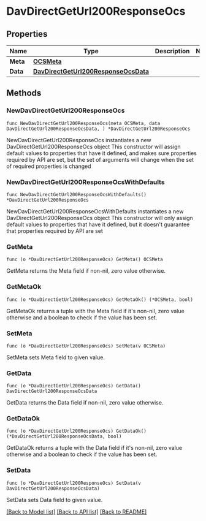 # DavDirectGetUrl200ResponseOcs

## Properties

Name | Type | Description | Notes
------------ | ------------- | ------------- | -------------
**Meta** | [**OCSMeta**](OCSMeta.md) |  | 
**Data** | [**DavDirectGetUrl200ResponseOcsData**](DavDirectGetUrl200ResponseOcsData.md) |  | 

## Methods

### NewDavDirectGetUrl200ResponseOcs

`func NewDavDirectGetUrl200ResponseOcs(meta OCSMeta, data DavDirectGetUrl200ResponseOcsData, ) *DavDirectGetUrl200ResponseOcs`

NewDavDirectGetUrl200ResponseOcs instantiates a new DavDirectGetUrl200ResponseOcs object
This constructor will assign default values to properties that have it defined,
and makes sure properties required by API are set, but the set of arguments
will change when the set of required properties is changed

### NewDavDirectGetUrl200ResponseOcsWithDefaults

`func NewDavDirectGetUrl200ResponseOcsWithDefaults() *DavDirectGetUrl200ResponseOcs`

NewDavDirectGetUrl200ResponseOcsWithDefaults instantiates a new DavDirectGetUrl200ResponseOcs object
This constructor will only assign default values to properties that have it defined,
but it doesn't guarantee that properties required by API are set

### GetMeta

`func (o *DavDirectGetUrl200ResponseOcs) GetMeta() OCSMeta`

GetMeta returns the Meta field if non-nil, zero value otherwise.

### GetMetaOk

`func (o *DavDirectGetUrl200ResponseOcs) GetMetaOk() (*OCSMeta, bool)`

GetMetaOk returns a tuple with the Meta field if it's non-nil, zero value otherwise
and a boolean to check if the value has been set.

### SetMeta

`func (o *DavDirectGetUrl200ResponseOcs) SetMeta(v OCSMeta)`

SetMeta sets Meta field to given value.


### GetData

`func (o *DavDirectGetUrl200ResponseOcs) GetData() DavDirectGetUrl200ResponseOcsData`

GetData returns the Data field if non-nil, zero value otherwise.

### GetDataOk

`func (o *DavDirectGetUrl200ResponseOcs) GetDataOk() (*DavDirectGetUrl200ResponseOcsData, bool)`

GetDataOk returns a tuple with the Data field if it's non-nil, zero value otherwise
and a boolean to check if the value has been set.

### SetData

`func (o *DavDirectGetUrl200ResponseOcs) SetData(v DavDirectGetUrl200ResponseOcsData)`

SetData sets Data field to given value.



[[Back to Model list]](../README.md#documentation-for-models) [[Back to API list]](../README.md#documentation-for-api-endpoints) [[Back to README]](../README.md)



